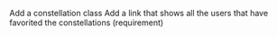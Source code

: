 Add a constellation class 
Add a link that shows all the users that have favorited the constellations (requirement)